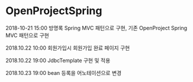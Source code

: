 # OpenProjectSpring

2018-10-21 15:00 방명록 Spring MVC 패턴으로 구현, 기존 OpenProject Spring MVC 패턴으로 구현

2018.10.22 10:00 회원가입시 회원가입 완료 페이지 구현

2018.10.22 19:00 JdbcTemplate 구현 및 적용

2018.10.23 19:00 bean 등록을 어노테이션으로 변경
